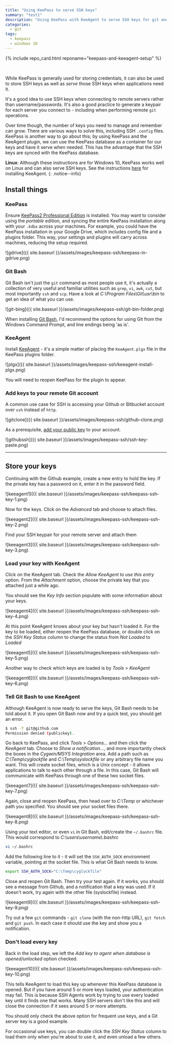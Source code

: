 ```yaml
---
title: "Using KeePass to serve SSH keys"
summary: "test1"
description: "Using KeePass with KeeAgent to serve SSH keys for git and bash. Security setup instructions for using KeePass with KeeAgent for SSH keypairs"
categories:
  - git
tags:
  - keepass
  - windows 10
---
```



{% include repo_card.html reponame="keepass-and-keeagent-setup" %}

<br />

     
While KeePass is generally used for storing credentials, it can also be used to store SSH keys as well as *serve* those SSH keys when applications need it.

It's a good idea to use SSH keys when connecting to remote servers rather than username/passwords.  It's also a good practice to generate a keypair for each server you connect to - including when performing remote `git` operations.  

Over time though, the number of keys you need to manage and remember can grow.  There are various ways to solve this, including SSH `.config` files.  KeePass is another way to go about this; by using KeePass and the KeeAgent plugin, we can use the KeePass database as a container for our keys and have it serve when needed.  This has the advantage that the SSH keys are synced with the KeePass database.      


**Linux**: Although these instructions are for Windows 10, KeePass works well on Linux and can also serve SSH keys.  See the instructions [here](https://keeagent.readthedocs.io/en/stable/installation.html#ubuntu) for installing KeeAgent.
{: .notice--info}

## Install things


### KeePass

Ensure [KeePass2 Professional Edition](http://keepass.info/download.html) is installed.  You may want to consider using the *portable* edition, and syncing the entire KeePass installation along with your `.kdbx` across your machines.  For example, you could have the KeePass installation in your Google Drive, which includes config file and a plugins folder.  This way, your settings and plugins will carry across machines, reducing the setup required. 

![gdrive]({{ site.baseurl }}/assets/images/keepass-ssh/keepass-in-gdrive.png)  

### Git Bash

Git Bash isn't just the `git` command as most people use it, it's actually a collection of very useful and familiar utilities such as `grep`, `vi`, `awk`, `cut`, but most importantly `ssh` and `scp`.  Have a look at *C:\Program Files\Git\usr\bin* to get an idea of what you can use.

![git-bing]({{ site.baseurl }}/assets/images/keepass-ssh/git-bin-folder.png)

When installing [Git Bash](https://git-scm.com/downloads), I'd recommend the options for using Git from the Windows Command Prompt, and line endings being 'as is'.

### KeeAgent

Install [KeeAgent](http://lechnology.com/software/keeagent/#Download) - it's a simple matter of placing the `KeeAgent.plgx` file in the KeePass plugins folder.

![plgx]({{ site.baseurl }}/assets/images/keepass-ssh/keeagent-install-plgx.png)

You will need to reopen KeePass for the plugin to appear.  

### Add keys to your remote Git account

A common use case for SSH is accessing your Github or Bitbucket account over `ssh` instead of `http`.   

![gitclone]({{ site.baseurl }}/assets/images/keepass-ssh/github-clone.png)

As a prerequisite, [add your public key](https://help.github.com/articles/adding-a-new-ssh-key-to-your-github-account/) to your account.

![githubssh]({{ site.baseurl }}/assets/images/keepass-ssh/ssh-key-paste.png)

_____

## Store your keys

Continuing with the Github example, create a new entry to hold the key.  If the private key has a password on it, enter it in the password field. 


![keeagent1]({{ site.baseurl }}/assets/images/keepass-ssh/keepass-ssh-key-1.png)

Now for the keys.  Click on the *Advanced* tab and choose to attach files. 

![keeagent2]({{ site.baseurl }}/assets/images/keepass-ssh/keepass-ssh-key-2.png)

Find your SSH keypair for your remote server and attach them

![keeagent3]({{ site.baseurl }}/assets/images/keepass-ssh/keepass-ssh-key-3.png)


### Load your key with KeeAgent

Click on the KeeAgent tab. Check the *Allow KeeAgent to use this entry* option.  From the *Attachment* option, choose the private key that you attached just a while ago.

You should see the *Key Info* section populate with some information about your keys.  

![keeagent4]({{ site.baseurl }}/assets/images/keepass-ssh/keepass-ssh-key-4.png)

At this point KeeAgent knows about your key but hasn't loaded it.  For the key to be loaded, either reopen the KeePass database, or double click on the *SSH Key Status* column to change the status from *Not Loaded* to *Loaded*

![keeagent5]({{ site.baseurl }}/assets/images/keepass-ssh/keepass-ssh-key-5.png)

Another way to check which keys are loaded is by *Tools* > *KeeAgent*

![keeagent6]({{ site.baseurl }}/assets/images/keepass-ssh/keepass-ssh-key-6.png)

### Tell Git Bash to use KeeAgent

Although KeeAgent is now ready to serve the keys, Git Bash needs to be told about it.  If you open Git Bash now and try a quick test, you should get an error.

```bash
$ ssh -T git@github.com  
Permission denied (publickey).
```

Go back to KeePass, and click *Tools* > *Options...* and then click the *KeeAgent* tab. Choose to *Show a notification...*, and more importantly check the boxes in the *Cygwin/MSYS Integration* area.  Add a path such as *C:\Temp\cyglockfile* and *C:\Temp\syslockfile* or any arbitrary file name you want.  This will create socket files, which is a Unix concept - it allows applications to talk to each other through a file.  In this case, Git Bash will communicate with KeePass through one of these two socket files.

![keeagent7]({{ site.baseurl }}/assets/images/keepass-ssh/keepass-ssh-key-7.png)  

Again, close and reopen KeePass, then head over to *C:\Temp* or whichever path you specified.  You should see your socket files there. 

![keeagent8]({{ site.baseurl }}/assets/images/keepass-ssh/keepass-ssh-key-8.png)  

Using your text editor, or even `vi` in Git Bash, edit/create the `~/.bashrc` file.  This would correspond to *C:\users\username\\.bashrc* 

```bash
vi ~/.bashrc
```

Add the following line to it - it will set the `SSH_AUTH_SOCK` environment variable, pointing at the socket file.  This is what Git Bash needs to know. 

```bash
export SSH_AUTH_SOCK="C:\Temp\cyglockfile"
```

Close and reopen Git Bash.  Then try your test again.  If it works, you should see a message from Github, and a notification that a key was used.  If it doesn't work, try again with the other file (syslockfile) instead.  

![keeagent9]({{ site.baseurl }}/assets/images/keepass-ssh/keepass-ssh-key-9.png)

Try out a few `git` commands - `git clone` (with the non-http URL), `git fetch` and `git push`.  In each case it should use the key and show you a notification.


### Don't load every key

Back in the load step, we left the *Add key to agent when database is opened/unlocked* option checked. 

![keeagent10]({{ site.baseurl }}/assets/images/keepass-ssh/keepass-ssh-key-10.png)

This tells KeeAgent to load this key up whenever this KeePass database is opened.  But if you have around 5 or more keys loaded, your authentication may fail.  This is because SSH Agents work by trying to use every loaded key until it finds one that works.  Many SSH servers don't like this and will close the connection if it sees around 5 or more attempts.  

You should only check the above option for frequent use keys, and a Git server key is a good example.  

For occasional use keys, you can double click the *SSH Key Status* column to load them only when you're about to use it, and even unload a few others.


